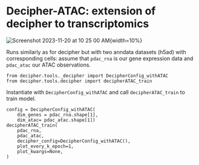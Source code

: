 # Decipher-ATAC: extension of decipher to transcriptomics

![Screenshot 2023-11-20 at 10 25 00 AM](https://github.com/erialc-cal/decipher-ATAC/assets/61749901/7d31e498-bcac-4925-9d04-bab8269fa0ca){width=10%}

Runs similarly as for decipher but with two anndata datasets (h5ad) with corresponding cells: assume that `pdac_rna` is our gene expression data and `pdac_atac` our ATAC observations. 

```
from decipher.tools._decipher import DecipherConfig_withATAC
from decipher.tools.decipher import decipherATAC_train
```
Instantiate with `DecipherConfig_withATAC` and call `decipherATAC_train` to train model. 
```
config = DecipherConfig_withATAC(
    dim_genes = pdac_rna.shape[1],
    dim_atac= pdac_atac.shape[1])
decipherATAC_train(
    pdac_rna,
    pdac_atac,
    decipher_config=DecipherConfig_withATAC(),
    plot_every_k_epoch=1,
    plot_kwargs=None,
)
```

